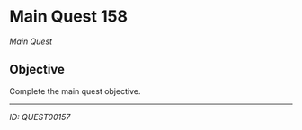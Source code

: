 # Main Quest 158

*Main Quest*

## Objective
Complete the main quest objective.

---
*ID: QUEST00157*